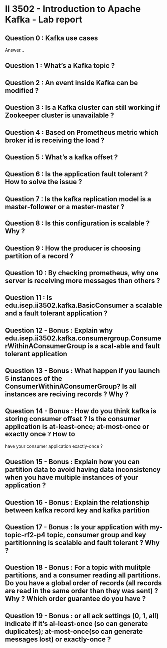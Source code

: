 # II 3502 - Introduction to Apache Kafka - Lab report
## <student name>


## Question 0 : Kafka use cases
Answer...


## Question 1 : What’s a Kafka topic ?


## Question 2 : An event inside Kafka can be modified ?


## Question 3 : Is a Kafka cluster can still working if Zookeeper cluster is unavailable ?


## Question 4 : Based on Prometheus metric which broker id is receiving the load ?


## Question 5 : What’s a kafka offset ?


## Question 6 :  Is the application  fault tolerant ?  How to solve the issue ?


## Question 7 : Is the kafka replication model is a master-follower or a master-master ?


## Question 8 : Is this configuration is scalable ?  Why ?


## Question 9 : How the producer is choosing partition of a record ?


## Question 10 : By checking prometheus, why one server is receiving more messages than others ?


## Question 11 : Is edu.isep.ii3502.kafka.BasicConsumer a scalable and a fault tolerant application ?


## Question 12 - Bonus : Explain why edu.isep.ii3502.kafka.consumergroup.ConsumerWithinAConsumerGroup is a scal-able and fault tolerant application


## Question 13 - Bonus : What  happen  if  you  launch  5  instances  of  the  ConsumerWithinAConsumerGroup?   Is  all instances are reciving records ?  Why ?


## Question 14 - Bonus : How do you think kafka is storing consumer offset ?  Is the consumer application is at-least-once; at-most-once or exactly once ?  How to 
have your consumer application exactly-once ?


## Question 15 - Bonus : Explain how you can partition data to avoid having data inconsistency when you have multiple instances of your application ?


## Question 16 - Bonus : Explain the relationship between kafka record key and kafka partition


## Question 17 - Bonus : Is  your  application  with  my-topic-rf2-p4  topic,  consumer  group  and  key  partitionning  is scalable and fault tolerant ?  Why ?


## Question 18 - Bonus : For a topic with mulitple partitions, and a consumer reading all partitions.  Do you have a global order of records (all records are read in the same order than they was sent) ?  Why ?  Which order guarantee do you have ?


## Question 19 - Bonus : or all ack settings (0, 1, all) indicate if it’s al-least-once (so can generate duplicates); at-most-once(so can generate messages lost) or exactly-once ?

